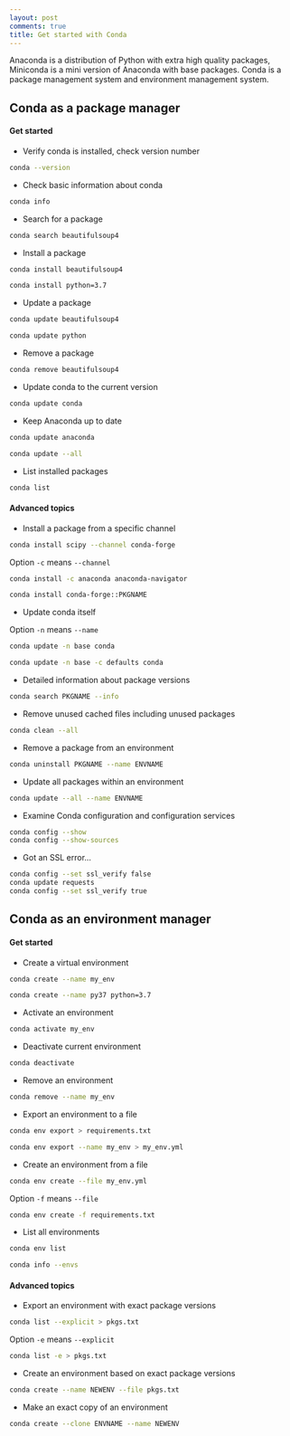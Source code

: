 ```yaml
---
layout: post
comments: true
title: Get started with Conda
---
```


Anaconda is a distribution of Python with extra high quality packages,
Miniconda is a mini version of Anaconda with base packages. 
Conda is a package management system and environment management system.

## Conda as a package manager

#### Get started 
* Verify conda is installed, check version number

```bash
conda --version
```

* Check basic information about conda
```bash
conda info
```

* Search for a package
```bash
conda search beautifulsoup4
```

* Install a package 
```bash
conda install beautifulsoup4
```
```bash
conda install python=3.7
```


* Update a package
```bash
conda update beautifulsoup4
```
```bash
conda update python
```

* Remove a package
```bash
conda remove beautifulsoup4
```

* Update conda to the current version
```bash
conda update conda
```

* Keep Anaconda up to date
```bash
conda update anaconda
```
```bash
conda update --all
```

* List installed packages
```bash
conda list
```

#### Advanced topics


* Install a package from a specific channel 

```bash
conda install scipy --channel conda-forge
```

Option `-c` means `--channel`
```bash
conda install -c anaconda anaconda-navigator
```
```bash 
conda install conda-forge::PKGNAME
```


* Update conda itself

Option `-n` means `--name`
```bash
conda update -n base conda
```
```bash
conda update -n base -c defaults conda
```

* Detailed information about package versions
```bash
conda search PKGNAME --info
```

* Remove unused cached files including unused packages
```bash
conda clean --all
```

* Remove a package from an environment
```bash
conda uninstall PKGNAME --name ENVNAME
```

* Update all packages within an environment
```bash
conda update --all --name ENVNAME
```

* Examine Conda configuration and configuration services
```bash
conda config --show
conda config --show-sources
```

* Got an SSL error...
```bash
conda config --set ssl_verify false
conda update requests
conda config --set ssl_verify true
```

## Conda as an environment manager

#### Get started

* Create a virtual environment
```bash
conda create --name my_env
```
```bash
conda create --name py37 python=3.7 
```

* Activate an environment
```bash
conda activate my_env
```


* Deactivate current environment
```bash
conda deactivate
```

* Remove an environment
```bash
conda remove --name my_env
```

* Export an environment to a file
```bash
conda env export > requirements.txt
```
```bash
conda env export --name my_env > my_env.yml
```


* Create an environment from a file
```bash
conda env create --file my_env.yml
```
Option `-f` means `--file`
```bash
conda env create -f requirements.txt
```

* List all environments

```bash
conda env list
```
```bash
conda info --envs
```
#### Advanced topics


* Export an environment with exact package versions
```bash
conda list --explicit > pkgs.txt
```
Option `-e` means `--explicit`
```bash
conda list -e > pkgs.txt
```

* Create an environment based on exact package versions
```bash
conda create --name NEWENV --file pkgs.txt
```

* Make an exact copy of an environment
```bash
conda create --clone ENVNAME --name NEWENV
```
